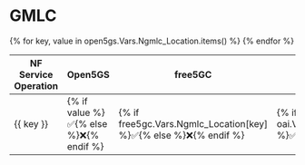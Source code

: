 # GMLC

<table>
  <thead>
    <tr>
      <th>NF Service Operation</th>
      <th>Open5GS</th>
      <th>free5GC</th>
      <th>OAI CN5G</th>
    </tr>
  </thead>
  <tbody>
{% for key, value in open5gs.Vars.Ngmlc_Location.items() %}
    <tr>
<td> {{ key }} </td> 
<td>{% if value %}✅{% else %}❌{% endif %} </td> 
<td>{% if free5gc.Vars.Ngmlc_Location[key] %}✅{% else %}❌{% endif %} </td> 
<td>{% if oai.Vars.Ngmlc_Location[key] %}✅{% else %}❌{% endif %} </td>
    </tr>
{% endfor %}

  </tbody>
<table>

